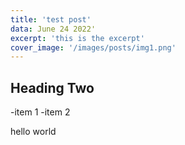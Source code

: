 ```yaml
---
title: 'test post'
data: June 24 2022'
excerpt: 'this is the excerpt'
cover_image: '/images/posts/img1.png'
---
```

## Heading Two

-item 1
-item 2

hello world
